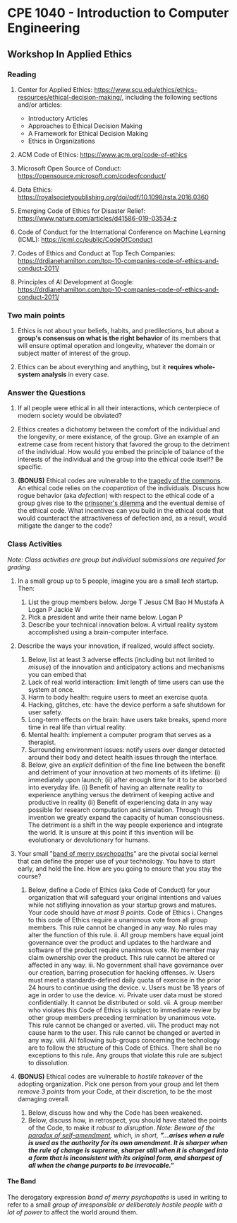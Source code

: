 # CPE 1040 - Introduction to Computer Engineering

## Workshop In Applied Ethics

### Reading

1. Center for Applied Ethics: https://www.scu.edu/ethics/ethics-resources/ethical-decision-making/, including the following sections and/or articles: 	
   - Introductory Articles
   - Approaches to Ethical Decision Making
   - A Framework for Ethical Decision Making
   - Ethics in Organizations 	
	 
2. ACM Code of Ethics: https://www.acm.org/code-of-ethics 	

3. Microsoft Open Source of Conduct: https://opensource.microsoft.com/codeofconduct/ 	

4. Data Ethics: https://royalsocietypublishing.org/doi/pdf/10.1098/rsta.2016.0360 	

5. Emerging Code of Ethics for Disaster Relief: https://www.nature.com/articles/d41586-019-03534-z 	

6. Code of Conduct for the International Conference on Machine Learning (ICML): https://icml.cc/public/CodeOfConduct 	

7. Codes of Ethics and Conduct at Top Tech Companies: https://drdianehamilton.com/top-10-companies-code-of-ethics-and-conduct-2011/ 	

8. Principles of AI Development at Google: https://drdianehamilton.com/top-10-companies-code-of-ethics-and-conduct-2011/


### Two main points

1. Ethics is not about your beliefs, habits, and predilections, but about a **group's consensus on what is the right behavior** of its members that will ensure optimal operation and longevity, whatever the domain or subject matter of interest of the group. 	

2. Ethics can be about everything and anything, but it **requires whole-system analysis** in every case.


### Answer the Questions

1. If all people were ethical in all their interactions, which centerpiece of modern society would be obviated?

2. Ethics creates a dichotomy between the comfort of the individual and the longevity, or mere existance, of the group. Give an example of an extreme case from recent history that favored the group to the detriment of the individual. How would you embed the principle of balance of the interests of the individual and the group into the ethical code itself? Be specific.

3. **(BONUS)** Ethical codes are vulnerable to the [tragedy of the commons](https://en.wikipedia.org/wiki/Tragedy_of_the_commons). An ethical code relies on the _cooperation_ of the individuals. Discuss how rogue behavior (aka _defection_) with respect to the ethical code of a group gives rise to the [prinsoner's dilemma](https://en.wikipedia.org/wiki/Prisoner's_dilemma) and the eventual demise of the ethical code. What incentives can you build in the ethical code that would counteract the attractiveness of defection and, as a result, would mitigate the danger to the code?


### Class Activities
_Note: Class activities are group but individual submissions are required for grading._
 
1. In a small group up to 5 people, imagine you are a small _tech_ startup. Then:
   1. List the group members below.
   	Jorge T
   	Jesus CM
   	Bao H
   	Mustafa A
   	Logan P
   	Jackie W
   2. Pick a president and write their name below.
   	Logan P
   3. Describe your technical innovation below.
   	A virtual reality system accomplished using a brain-computer interface.
   
2. Describe the ways your innovation, if realized, would affect society. 
   1. Below, list at least 3 adverse effects (including but not limited to _misuse_) of the innovation and anticipatory actions and mechanisms you can embed that
   	1. Lack of real world interaction: limit length of time users can use the system at once.
	2. Harm to body health: require users to meet an exercise quota.
	3. Hacking, glitches, etc: have the device perform a safe shutdown for user safety.
	4. Long-term effects on the brain: have users take breaks, spend more time in real life than virtual reality.
	5. Mental health: implement a computer program that serves as a therapist.
	6. Surrounding environment issues: notify users over danger detected around their body and detect health issues through the interface.
   2. Below, give an _explicit_ definition of the fine line between the benefit and detriment of your innovation at two moments of its lifetime: (i) immediately upon launch; (ii) after enough time for it to be absorbed into everyday life.
   	(i) Benefit of having an alternate reality to experience anything versus the detriment of keeping active and productive in reality
	(ii) Benefit of experiencing data in any way possible for research computation and simulation. Through this invention we greatly expand the capacity of human consciousness. The detriment is a shift in the way people experience and integrate the world. It is unsure at this point if this invention will be evolutionary or devolutionary for humans.
3. Your small "[band of merry psychopaths](#the-band)" are the pivotal social kernel that can define the proper use of your technology. You have to start early, and hold the line. How are you going to ensure that you stay the course? 
   1. Below, define a Code of Ethics (aka Code of Conduct) for your organization that will safeguard your original intentions and values while not stiflying innovation as your startup grows and matures. Your code should have _at most 9 points_.
   	Code of Ethics
	 i. Changes to this code of Ethics require a unanimous vote from all group members. This rule cannot be changed in any way. No rules may alter the function of this rule.
	 ii. All group members have equal joint governance over the product and updates to the hardware and software of the product require unanimous vote. No member may claim ownership over the product. This rule cannot be altered or affected in any way.
	 iii. No government shall have governance over our creation, barring prosecution for hacking offenses.
	 iv. Users must meet a standards-defined daily quota of exercise in the prior 24 hours to continue using the device.
	 v. Users must be 18 years of age in order to use the device.
	 vi. Private user data must be stored confidentially. It cannot be distributed or sold.
	 vii. A group member who violates this Code of Ethics is subject to immediate review by other group members preceding termination by unanimous vote. This rule cannot be changed or averted.
	 viii. The product may not cause harm to the user. This rule cannot be changed or averted in any way.
	 viiii. All following sub-groups concerning the technology are to follow the structure of this Code of Ethics. There shall be no exceptions to this rule. Any groups that violate this rule are subject to dissolution.
	 
4. **(BONUS)** Ethical codes are vulnerable to _hostile takeover_ of the adopting organization. Pick one person from your group and let them _remove 3 points_ from your Code, at their discretion, to be the most damaging overall. 
   1. Below, discuss how and why the Code has been weakened.
   2. Below, discuss how, in retrospect, you should have stated the points of the Code, to make it _robust to disruption_. _Note: Beware of the [paradox of self-amendment](https://legacy.earlham.edu/~peters/writing/psaessay.htm), which, in short, **"...arises when a rule is used as the authority for its own amendment. It is sharper when the rule of change is supreme, sharper still when it is changed into a form that is inconsistent with its original form, and sharpest of all when the change purports to be irrevocable."**_


#### The Band
The derogatory expression _band of merry psychopaths_ is used in writing to refer to a small _group of irresponsible or deliberately hostile people with a lot of power_ to affect the world around them.
